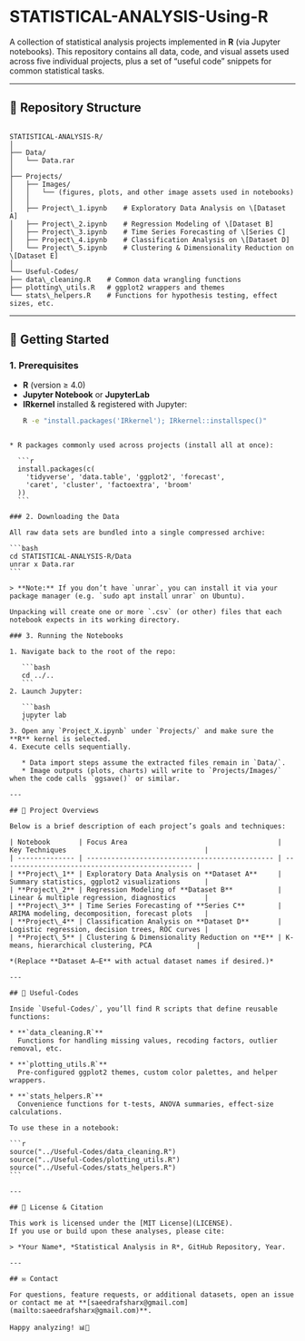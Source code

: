 # STATISTICAL-ANALYSIS-Using-R

A collection of statistical analysis projects implemented in **R** (via Jupyter notebooks). This repository contains all data, code, and visual assets used across five individual projects, plus a set of “useful code” snippets for common statistical tasks.

---

## 📂 Repository Structure

```

STATISTICAL-ANALYSIS-R/
│
├── Data/
│   └── Data.rar
│
├── Projects/
│   ├── Images/
│   │   └── (figures, plots, and other image assets used in notebooks)
│   │
│   ├── Project\_1.ipynb    # Exploratory Data Analysis on \[Dataset A]
│   ├── Project\_2.ipynb    # Regression Modeling of \[Dataset B]
│   ├── Project\_3.ipynb    # Time Series Forecasting of \[Series C]
│   ├── Project\_4.ipynb    # Classification Analysis on \[Dataset D]
│   └── Project\_5.ipynb    # Clustering & Dimensionality Reduction on \[Dataset E]
│
└── Useful-Codes/
├── data\_cleaning.R    # Common data wrangling functions
├── plotting\_utils.R   # ggplot2 wrappers and themes
└── stats\_helpers.R    # Functions for hypothesis testing, effect sizes, etc.

````

---

## 🚀 Getting Started

### 1. Prerequisites

- **R** (version ≥ 4.0)  
- **Jupyter Notebook** or **JupyterLab**  
- **IRkernel** installed & registered with Jupyter:  
  ```bash
  R -e "install.packages('IRkernel'); IRkernel::installspec()"
````

* R packages commonly used across projects (install all at once):

  ```r
  install.packages(c(
    'tidyverse', 'data.table', 'ggplot2', 'forecast',
    'caret', 'cluster', 'factoextra', 'broom'
  ))
  ```

### 2. Downloading the Data

All raw data sets are bundled into a single compressed archive:

```bash
cd STATISTICAL-ANALYSIS-R/Data
unrar x Data.rar
```

> **Note:** If you don’t have `unrar`, you can install it via your package manager (e.g. `sudo apt install unrar` on Ubuntu).

Unpacking will create one or more `.csv` (or other) files that each notebook expects in its working directory.

### 3. Running the Notebooks

1. Navigate back to the root of the repo:

   ```bash
   cd ../..
   ```
2. Launch Jupyter:

   ```bash
   jupyter lab
   ```
3. Open any `Project_X.ipynb` under `Projects/` and make sure the **R** kernel is selected.
4. Execute cells sequentially.

   * Data import steps assume the extracted files remain in `Data/`.
   * Image outputs (plots, charts) will write to `Projects/Images/` when the code calls `ggsave()` or similar.

---

## 📘 Project Overviews

Below is a brief description of each project’s goals and techniques:

| Notebook       | Focus Area                                     | Key Techniques                                  |
| -------------- | ---------------------------------------------- | ----------------------------------------------- |
| **Project\_1** | Exploratory Data Analysis on **Dataset A**     | Summary statistics, ggplot2 visualizations      |
| **Project\_2** | Regression Modeling of **Dataset B**           | Linear & multiple regression, diagnostics       |
| **Project\_3** | Time Series Forecasting of **Series C**        | ARIMA modeling, decomposition, forecast plots   |
| **Project\_4** | Classification Analysis on **Dataset D**       | Logistic regression, decision trees, ROC curves |
| **Project\_5** | Clustering & Dimensionality Reduction on **E** | K-means, hierarchical clustering, PCA           |

*(Replace **Dataset A–E** with actual dataset names if desired.)*

---

## 🧰 Useful-Codes

Inside `Useful-Codes/`, you’ll find R scripts that define reusable functions:

* **`data_cleaning.R`**
  Functions for handling missing values, recoding factors, outlier removal, etc.

* **`plotting_utils.R`**
  Pre-configured ggplot2 themes, custom color palettes, and helper wrappers.

* **`stats_helpers.R`**
  Convenience functions for t-tests, ANOVA summaries, effect-size calculations.

To use these in a notebook:

```r
source("../Useful-Codes/data_cleaning.R")
source("../Useful-Codes/plotting_utils.R")
source("../Useful-Codes/stats_helpers.R")
```

---

## 📜 License & Citation

This work is licensed under the [MIT License](LICENSE).
If you use or build upon these analyses, please cite:

> *Your Name*, *Statistical Analysis in R*, GitHub Repository, Year.

---

## ✉️ Contact

For questions, feature requests, or additional datasets, open an issue or contact me at **[saeedrafsharx@gmail.com](mailto:saeedrafsharx@gmail.com)**.

Happy analyzing! 📊🚀
